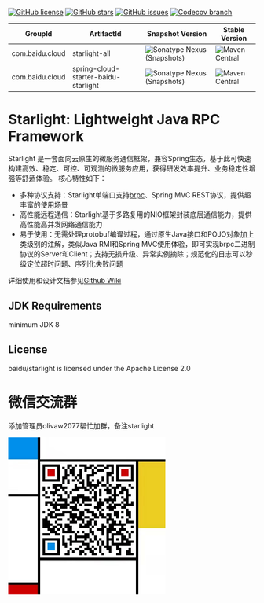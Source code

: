 [![GitHub license](https://img.shields.io/github/license/baidu/starlight?style=social)](https://github.com/baidu/starlight/blob/main/LICENSE)
[![GitHub stars](https://img.shields.io/github/stars/baidu/starlight?style=social)](https://github.com/baidu/starlight/stargazers)
[![GitHub issues](https://img.shields.io/github/issues/baidu/starlight?style=social)](https://github.com/baidu/starlight/issues)
[![Codecov branch](https://img.shields.io/codecov/c/gh/baidu/starlight/main?style=social)](https://codecov.io/gh/baidu/starlight)

| GroupId       | ArtifactId                           | Snapshot Version                                                                                                                                                      | Stable Version                                                                                                             |
|---------------|--------------------------------------|-----------------------------------------------------------------------------------------------------------------------------------------------------------------------|----------------------------------------------------------------------------------------------------------------------------|
|com.baidu.cloud| starlight-all                        | ![Sonatype Nexus (Snapshots)](https://img.shields.io/nexus/s/com.baidu.cloud/starlight-all?server=https%3A%2F%2Foss.sonatype.org&style=social)                        | ![Maven Central](https://img.shields.io/maven-central/v/com.baidu.cloud/starlight-all?style=social)                        |
|com.baidu.cloud| spring-cloud-starter-baidu-starlight | ![Sonatype Nexus (Snapshots)](https://img.shields.io/nexus/s/com.baidu.cloud/spring-cloud-starter-baidu-starlight?server=https%3A%2F%2Foss.sonatype.org&style=social) | ![Maven Central](https://img.shields.io/maven-central/v/com.baidu.cloud/spring-cloud-starter-baidu-starlight?style=social) |

# Starlight: Lightweight Java RPC Framework
Starlight 是一套面向云原生的微服务通信框架，兼容Spring生态，基于此可快速构建高效、稳定、可控、可观测的微服务应用，获得研发效率提升、业务稳定性增强等舒适体验。
核心特性如下：
* 多种协议支持：Starlight单端口支持[brpc](https://github.com/apache/incubator-brpc)、Spring MVC REST协议，提供超丰富的使用场景
* 高性能远程通信：Starlight基于多路复用的NIO框架封装底层通信能力，提供高性能高并发网络通信能力
* 易于使用：无需处理protobuf编译过程，通过原生Java接口和POJO对象加上类级别的注解，类似Java RMI和Spring MVC使用体验，即可实现brpc二进制协议的Server和Client；支持无损升级、异常实例摘除；规范化的日志可以秒级定位超时问题、序列化失败问题

详细使用和设计文档参见[Github Wiki](https://github.com/baidu/starlight/wiki)

## JDK Requirements
minimum JDK 8

## License
baidu/starlight is licensed under the Apache License 2.0

# 微信交流群
添加管理员olivaw2077帮忙加群，备注starlight

<img src="./resources/qrcode.jpeg" width="320" />
